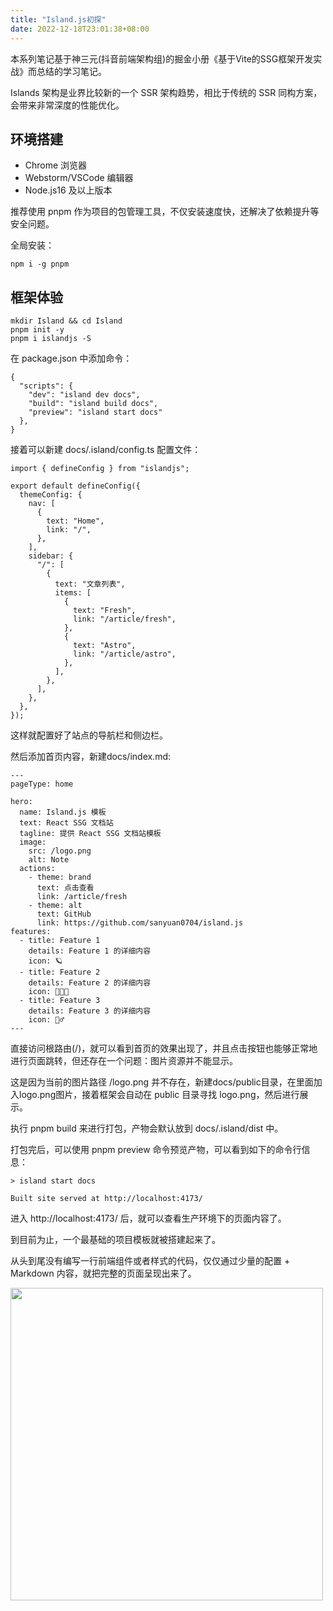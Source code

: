 ```yaml
---
title: "Island.js初探"
date: 2022-12-18T23:01:38+08:00
---
```


本系列笔记基于神三元(抖音前端架构组)的掘金小册《基于Vite的SSG框架开发实战》而总结的学习笔记。

Islands 架构是业界比较新的一个 SSR 架构趋势，相比于传统的 SSR 同构方案，会带来非常深度的性能优化。

## 环境搭建

* Chrome 浏览器
* Webstorm/VSCode 编辑器
* Node.js16 及以上版本

推荐使用 pnpm 作为项目的包管理工具，不仅安装速度快，还解决了依赖提升等安全问题。

全局安装：

```
npm i -g pnpm
```

## 框架体验

```
mkdir Island && cd Island
pnpm init -y
pnpm i islandjs -S
```

在 package.json 中添加命令：

```
{
  "scripts": {
    "dev": "island dev docs",
    "build": "island build docs",
    "preview": "island start docs"
  },
}
```

接着可以新建 docs/.island/config.ts 配置文件：

```
import { defineConfig } from "islandjs";

export default defineConfig({
  themeConfig: {
    nav: [
      {
        text: "Home",
        link: "/",
      },
    ],
    sidebar: {
      "/": [
        {
          text: "文章列表",
          items: [
            {
              text: "Fresh",
              link: "/article/fresh",
            },
            {
              text: "Astro",
              link: "/article/astro",
            },
          ],
        },
      ],
    },
  },
});
```

这样就配置好了站点的导航栏和侧边栏。

然后添加首页内容，新建docs/index.md:

```
---
pageType: home

hero:
  name: Island.js 模板
  text: React SSG 文档站
  tagline: 提供 React SSG 文档站模板
  image:
    src: /logo.png
    alt: Note
  actions:
    - theme: brand
      text: 点击查看
      link: /article/fresh
    - theme: alt
      text: GitHub
      link: https://github.com/sanyuan0704/island.js
features:
  - title: Feature 1
    details: Feature 1 的详细内容
    icon: 🪐
  - title: Feature 2
    details: Feature 2 的详细内容
    icon: 🧑🏻‍💻
  - title: Feature 3
    details: Feature 3 的详细内容
    icon: 🏃‍♂️
---
```

直接访问根路由(/)，就可以看到首页的效果出现了，并且点击按钮也能够正常地进行页面跳转，但还存在一个问题：图片资源并不能显示。

这是因为当前的图片路径 /logo.png 并不存在，新建docs/public目录，在里面加入logo.png图片，接着框架会自动在 public 目录寻找 logo.png，然后进行展示。

执行 pnpm build 来进行打包，产物会默认放到 docs/.island/dist 中。

打包完后，可以使用 pnpm preview 命令预览产物，可以看到如下的命令行信息：

```
> island start docs

Built site served at http://localhost:4173/
```

进入 http://localhost:4173/ 后，就可以查看生产环境下的页面内容了。

到目前为止，一个最基础的项目模板就被搭建起来了。

从头到尾没有编写一行前端组件或者样式的代码，仅仅通过少量的配置 + Markdown 内容，就把完整的页面呈现出来了。

<img src="/images/202212/img_17.png" alt="" width="500" />
